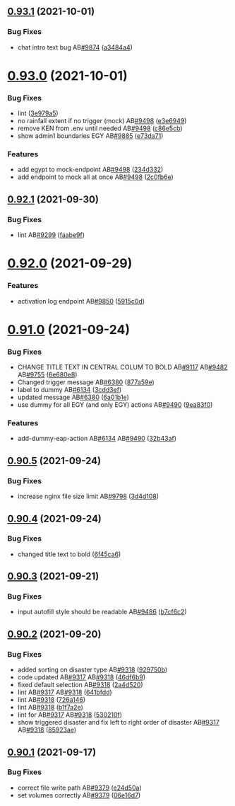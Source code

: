 ## [0.93.1](https://github.com/rodekruis/IBF-system/compare/v0.93.0...v0.93.1) (2021-10-01)


### Bug Fixes

* chat intro text bug AB[#9874](https://github.com/rodekruis/IBF-system/issues/9874) ([a3484a4](https://github.com/rodekruis/IBF-system/commit/a3484a4675136f812f2e6dfdde3e9b8828593b49))



# [0.93.0](https://github.com/rodekruis/IBF-system/compare/v0.92.1...v0.93.0) (2021-10-01)


### Bug Fixes

* lint ([3e979a5](https://github.com/rodekruis/IBF-system/commit/3e979a5a1e5034d9a2ff52236924a457ab319d27))
* no rainfall extent if no trigger (mock) AB[#9498](https://github.com/rodekruis/IBF-system/issues/9498) ([e3e6949](https://github.com/rodekruis/IBF-system/commit/e3e69496aa7ee851028b5a6e3d1b4e7c8d29bb79))
* remove KEN from .env until needed AB[#9498](https://github.com/rodekruis/IBF-system/issues/9498) ([c86e5cb](https://github.com/rodekruis/IBF-system/commit/c86e5cb6403eff1aadd64378af83bdc1f8167a6f))
* show admin1 boundaries EGY AB[#9885](https://github.com/rodekruis/IBF-system/issues/9885) ([e73da71](https://github.com/rodekruis/IBF-system/commit/e73da714e0154247099802e539f3306e5196faef))


### Features

* add egypt to mock-endpoint AB[#9498](https://github.com/rodekruis/IBF-system/issues/9498) ([234d332](https://github.com/rodekruis/IBF-system/commit/234d33278d53ba21823429953d0ea1e1731b080e))
* add endpoint to mock all at once AB[#9498](https://github.com/rodekruis/IBF-system/issues/9498) ([2c0fb6e](https://github.com/rodekruis/IBF-system/commit/2c0fb6e95a7b65a19418c93278c2dd9f703a1d7e))



## [0.92.1](https://github.com/rodekruis/IBF-system/compare/v0.92.0...v0.92.1) (2021-09-30)


### Bug Fixes

* lint AB[#9299](https://github.com/rodekruis/IBF-system/issues/9299) ([faabe9f](https://github.com/rodekruis/IBF-system/commit/faabe9fb459321e70bae3ac35d0c7dfed7e62a8f))



# [0.92.0](https://github.com/rodekruis/IBF-system/compare/v0.91.0...v0.92.0) (2021-09-29)


### Features

* activation log endpoint AB[#9850](https://github.com/rodekruis/IBF-system/issues/9850) ([5915c0d](https://github.com/rodekruis/IBF-system/commit/5915c0d65fe16a3453640fd257196735292a91e6))



# [0.91.0](https://github.com/rodekruis/IBF-system/compare/v0.90.5...v0.91.0) (2021-09-24)


### Bug Fixes

* CHANGE TITLE TEXT IN CENTRAL COLUM TO BOLD AB[#9117](https://github.com/rodekruis/IBF-system/issues/9117) AB[#9482](https://github.com/rodekruis/IBF-system/issues/9482) AB[#9755](https://github.com/rodekruis/IBF-system/issues/9755) ([6e680e8](https://github.com/rodekruis/IBF-system/commit/6e680e8796a9a49ef61ad84b3ec0dd150e9d354a))
* Changed trigger message AB[#6380](https://github.com/rodekruis/IBF-system/issues/6380) ([877a59e](https://github.com/rodekruis/IBF-system/commit/877a59e0d060b10ee6c214271e80f0a927a84867))
* label to dummy AB[#6134](https://github.com/rodekruis/IBF-system/issues/6134) ([3cdd3ef](https://github.com/rodekruis/IBF-system/commit/3cdd3efdf2a7f468c28d7baaa937f3132ae398ee))
* updated message AB[#6380](https://github.com/rodekruis/IBF-system/issues/6380) ([6a01b1e](https://github.com/rodekruis/IBF-system/commit/6a01b1ef292fd6569a176865d20179f01f0a1db8))
* use dummy for all EGY (and only EGY) actions AB[#9490](https://github.com/rodekruis/IBF-system/issues/9490) ([9ea83f0](https://github.com/rodekruis/IBF-system/commit/9ea83f03579fd31b1e6ae09d1bba3023b1ad8791))


### Features

* add-dummy-eap-action AB[#6134](https://github.com/rodekruis/IBF-system/issues/6134) AB[#9490](https://github.com/rodekruis/IBF-system/issues/9490) ([32b43af](https://github.com/rodekruis/IBF-system/commit/32b43af7312067564c79d9a0fe6c3fb2581f9dc5))



## [0.90.5](https://github.com/rodekruis/IBF-system/compare/v0.90.4...v0.90.5) (2021-09-24)


### Bug Fixes

* increase nginx file size limit AB[#9798](https://github.com/rodekruis/IBF-system/issues/9798) ([3d4d108](https://github.com/rodekruis/IBF-system/commit/3d4d108ae74171d9891189e686fbfc80b880e22e))



## [0.90.4](https://github.com/rodekruis/IBF-system/compare/v0.90.3...v0.90.4) (2021-09-24)


### Bug Fixes

* changed title text to bold ([6f45ca6](https://github.com/rodekruis/IBF-system/commit/6f45ca64cb686b0521741ab13f351f5638c9aa50))



## [0.90.3](https://github.com/rodekruis/IBF-system/compare/v0.90.2...v0.90.3) (2021-09-21)


### Bug Fixes

* input autofill style should be readable AB[#9486](https://github.com/rodekruis/IBF-system/issues/9486) ([b7cf6c2](https://github.com/rodekruis/IBF-system/commit/b7cf6c28a276b2ddfb38a9d332b901154a6a59c0))



## [0.90.2](https://github.com/rodekruis/IBF-system/compare/v0.90.1...v0.90.2) (2021-09-20)


### Bug Fixes

* added sorting on disaster type AB[#9318](https://github.com/rodekruis/IBF-system/issues/9318) ([929750b](https://github.com/rodekruis/IBF-system/commit/929750b466ab1141ac39b8185f2a27b168db6ede))
* code updated AB[#9317](https://github.com/rodekruis/IBF-system/issues/9317) AB[#9318](https://github.com/rodekruis/IBF-system/issues/9318) ([46df6b9](https://github.com/rodekruis/IBF-system/commit/46df6b9ce09e1512a517f768e999cce01d035ec5))
* fixed default selection AB[#9318](https://github.com/rodekruis/IBF-system/issues/9318) ([2a4d520](https://github.com/rodekruis/IBF-system/commit/2a4d520cc14b1483e9ea7040303b5c23e54e8b0e))
* lint AB[#9317](https://github.com/rodekruis/IBF-system/issues/9317) AB[#9318](https://github.com/rodekruis/IBF-system/issues/9318) ([641bfdd](https://github.com/rodekruis/IBF-system/commit/641bfdd93692f3bf0bf907555e3875b6eade43d8))
* lint AB[#9318](https://github.com/rodekruis/IBF-system/issues/9318) ([726a146](https://github.com/rodekruis/IBF-system/commit/726a146e305e8b5940f74ca7ab1091f4ba8ee042))
* lint AB[#9318](https://github.com/rodekruis/IBF-system/issues/9318) ([b1f7a2e](https://github.com/rodekruis/IBF-system/commit/b1f7a2e2fb06983a5d74e38a16b6c7ab87b8ac9c))
* lint for AB[#9317](https://github.com/rodekruis/IBF-system/issues/9317) AB[#9318](https://github.com/rodekruis/IBF-system/issues/9318) ([530210f](https://github.com/rodekruis/IBF-system/commit/530210feadb74335385cfe777f2f7e9625329b5b))
* show triggered disaster and fix left to right order of disaster AB[#9317](https://github.com/rodekruis/IBF-system/issues/9317) AB[#9318](https://github.com/rodekruis/IBF-system/issues/9318) ([85923ae](https://github.com/rodekruis/IBF-system/commit/85923ae2c326ee711e9f7c94c9fc221869505a35))



## [0.90.1](https://github.com/rodekruis/IBF-system/compare/v0.90.0...v0.90.1) (2021-09-17)


### Bug Fixes

* correct file write path AB[#9379](https://github.com/rodekruis/IBF-system/issues/9379) ([e24d50a](https://github.com/rodekruis/IBF-system/commit/e24d50a46015c9512c2be9e742c45ba8744da268))
* set volumes correctly AB[#9379](https://github.com/rodekruis/IBF-system/issues/9379) ([06e16d7](https://github.com/rodekruis/IBF-system/commit/06e16d7cfccf4c059e4cc7c0b29bcb1cfa94eb2f))



